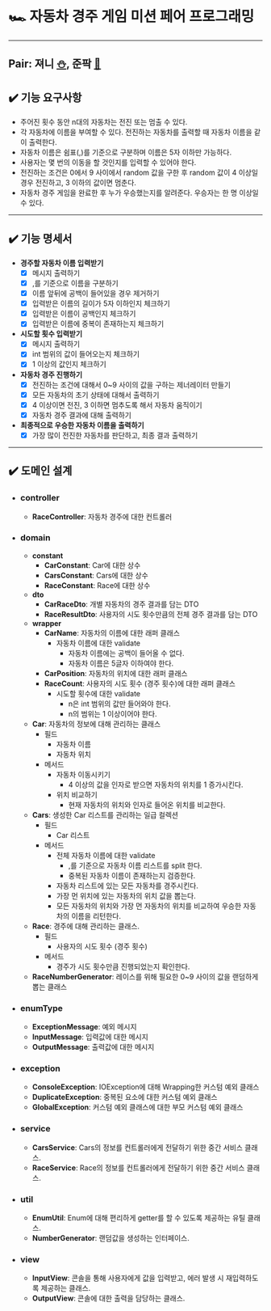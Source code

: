# 🏎️ 자동차 경주 게임 미션 페어 프로그래밍   

---

##  Pair: 져니 [⛄️](http://github.com/cl8d), 준팍 [🎅](https://github.com/junpakPark)  


## ✔️ 기능 요구사항
- 주어진 횟수 동안 n대의 자동차는 전진 또는 멈출 수 있다.
- 각 자동차에 이름을 부여할 수 있다. 전진하는 자동차를 출력할 때 자동차 이름을 같이 출력한다.
- 자동차 이름은 쉼표(,)를 기준으로 구분하며 이름은 5자 이하만 가능하다.
- 사용자는 몇 번의 이동을 할 것인지를 입력할 수 있어야 한다.
- 전진하는 조건은 0에서 9 사이에서 random 값을 구한 후 random 값이 4 이상일 경우 전진하고, 3 이하의 값이면 멈춘다.
- 자동차 경주 게임을 완료한 후 누가 우승했는지를 알려준다. 우승자는 한 명 이상일 수 있다.

---

## ✔️ 기능 명세서
- **경주할 자동차 이름 입력받기**  
  - [x] 메시지 출력하기
  - [x] ,를 기준으로 이름을 구분하기
  - [x] 이름 앞뒤에 공백이 들어있을 경우 제거하기 
  - [x] 입력받은 이름의 길이가 5자 이하인지 체크하기 
  - [x] 입력받은 이름이 공백인지 체크하기
  - [x] 입력받은 이름에 중복이 존재하는지 체크하기
- **시도할 횟수 입력받기**
  - [x] 메시지 출력하기
  - [x] int 범위의 값이 들어오는지 체크하기
  - [x] 1 이상의 값인지 체크하기
- **자동차 경주 진행하기**
  - [x] 전진하는 조건에 대해서 0~9 사이의 값을 구하는 제너레이터 만들기
  - [x] 모든 자동차의 초기 상태에 대해서 출력하기
  - [x] 4 이상이면 전진, 3 이하면 멈추도록 해서 자동차 움직이기
  - [x] 자동차 경주 결과에 대해 출력하기
- **최종적으로 우승한 자동차 이름을 출력하기**
  - [x] 가장 많이 전진한 자동차를 판단하고, 최종 결과 출력하기

---

## ✔️ 도메인 설계
- ### controller
  - **RaceController**: 자동차 경주에 대한 컨트롤러

- ### domain
  - **constant**
    - **CarConstant**: Car에 대한 상수
    - **CarsConstant**: Cars에 대한 상수
    - **RaceConstant**: Race에 대한 상수
  - **dto**
    - **CarRaceDto**: 개별 자동차의 경주 결과를 담는 DTO
    - **RaceResultDto**: 사용자의 시도 횟수만큼의 전체 경주 결과를 담는 DTO 
  - **wrapper**
    - **CarName**: 자동차의 이름에 대한 래퍼 클래스
        - 자동차 이름에 대한 validate
          - 자동차 이름에는 공백이 들어올 수 없다.
          - 자동차 이름은 5글자 이하여야 한다.
    - **CarPosition**: 자동차의 위치에 대한 래퍼 클래스
    - **RaceCount**: 사용자의 시도 횟수 (경주 횟수)에 대한 래퍼 클래스
      - 시도할 횟수에 대한 validate
        - n은 int 범위의 값만 들어와야 한다.
        - n의 범위는 1 이상이어야 한다.
  - **Car**: 자동차의 정보에 대해 관리하는 클래스
    - 필드
      - 자동차 이름
      - 자동차 위치
    - 메서드
      - 자동차 이동시키기
        - 4 이상의 값을 인자로 받으면 자동차의 위치를 1 증가시킨다.
      - 위치 비교하기
        - 현재 자동차의 위치와 인자로 들어온 위치를 비교한다.
  - **Cars**: 생성한 Car 리스트를 관리하는 일급 컬렉션
    - 필드
      - Car 리스트
    - 메서드
      - 전체 자동차 이름에 대한 validate 
        - ,를 기준으로 자동차 이름 리스트를 split 한다.
        - 중복된 자동차 이름이 존재하는지 검증한다.
      - 자동차 리스트에 있는 모든 자동차를 경주시킨다.
      - 가장 먼 위치에 있는 자동차의 위치 값을 뽑는다.
      - 모든 자동차의 위치와 가장 먼 자동차의 위치를 비교하여 우승한 자동차의 이름을 리턴한다.
  - **Race**: 경주에 대해 관리하는 클래스.
    - 필드
      - 사용자의 시도 횟수 (경주 횟수)
    - 메서드
      - 경주가 시도 횟수만큼 진행되었는지 확인한다. 
  - **RaceNumberGenerator**: 레이스를 위해 필요한 0~9 사이의 값을 랜덤하게 뽑는 클래스

- ### enumType
  - **ExceptionMessage**: 예외 메시지
  - **InputMessage**: 입력값에 대한 메시지
  - **OutputMessage**: 출력값에 대한 메시지

- ### exception
  - **ConsoleException**: IOException에 대해 Wrapping한 커스텀 예외 클래스
  - **DuplicateException**: 중복된 요소에 대한 커스텀 예외 클래스
  - **GlobalException**: 커스텀 예외 클래스에 대한 부모 커스텀 예외 클래스

- ### service
  - **CarsService**: Cars의 정보를 컨트롤러에게 전달하기 위한 중간 서비스 클래스.
  - **RaceService**: Race의 정보를 컨트롤러에게 전달하기 위한 중간 서비스 클래스.

- ### util
  - **EnumUtil**: Enum에 대해 편리하게 getter를 할 수 있도록 제공하는 유틸 클래스.
  - **NumberGenerator**: 랜덤값을 생성하는 인터페이스.

- ### view
  - **InputView**: 콘솔을 통해 사용자에게 값을 입력받고, 에러 발생 시 재입력하도록 제공하는 클래스.
  - **OutputView**: 콘솔에 대한 출력을 담당하는 클래스.



